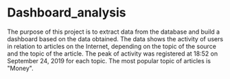 # Dashboard_analysis
The purpose of this project is to extract data from the database and build a dashboard based on the data obtained. The data shows the activity of users in relation to articles on the Internet, depending on the topic of the source and the topic of the article. The peak of activity was registered at 18:52 on September 24, 2019 for each topic. The most popular topic of articles is "Money".
